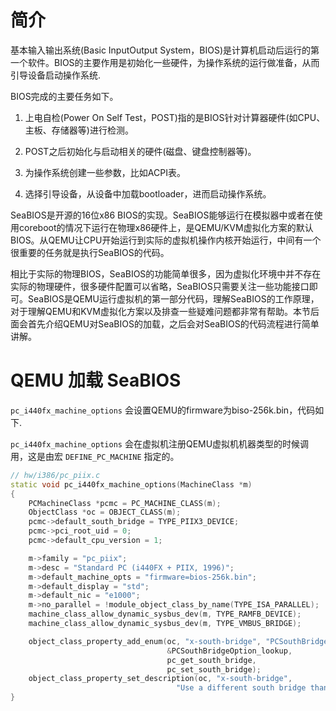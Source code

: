
# 简介

基本输入输出系统(Basic InputOutput System，BIOS)是计算机启动后运行的第一个软件。BIOS的主要作用是初始化一些硬件，为操作系统的运行做准备，从而引导设备启动操作系统.

BIOS完成的主要任务如下。

1) 上电自检(Power On Self Test，POST)指的是BIOS针对计算器硬件(如CPU、主板、存储器等)进行检测。

2) POST之后初始化与启动相关的硬件(磁盘、键盘控制器等)。

3) 为操作系统创建一些参数，比如ACPI表。

4) 选择引导设备，从设备中加载bootloader，进而启动操作系统。

SeaBIOS是开源的16位x86 BIOS的实现。SeaBIOS能够运行在模拟器中或者在使用coreboot的情况下运行在物理x86硬件上，是QEMU/KVM虚拟化方案的默认BIOS。从QEMU让CPU开始运行到实际的虚拟机操作内核开始运行，中间有一个很重要的任务就是执行SeaBIOS的代码。

相比于实际的物理BIOS，SeaBIOS的功能简单很多，因为虚拟化环境中并不存在实际的物理硬件，很多硬件配置可以省略，SeaBIOS只需要关注一些功能接口即可。SeaBIOS是QEMU运行虚拟机的第一部分代码，理解SeaBIOS的工作原理，对于理解QEMU和KVM虚拟化方案以及排查一些疑难问题都非常有帮助。本节后面会首先介绍QEMU对SeaBIOS的加载，之后会对SeaBIOS的代码流程进行简单讲解。

# QEMU 加载 SeaBIOS

`pc_i440fx_machine_options` 会设置QEMU的firmware为biso-256k.bin，代码如下.

`pc_i440fx_machine_options` 会在虚拟机注册QEMU虚拟机机器类型的时候调用，这是由宏 `DEFINE_PC_MACHINE` 指定的。

```cpp
// hw/i386/pc_piix.c
static void pc_i440fx_machine_options(MachineClass *m)
{
    PCMachineClass *pcmc = PC_MACHINE_CLASS(m);
    ObjectClass *oc = OBJECT_CLASS(m);
    pcmc->default_south_bridge = TYPE_PIIX3_DEVICE;
    pcmc->pci_root_uid = 0;
    pcmc->default_cpu_version = 1;

    m->family = "pc_piix";
    m->desc = "Standard PC (i440FX + PIIX, 1996)";
    m->default_machine_opts = "firmware=bios-256k.bin";
    m->default_display = "std";
    m->default_nic = "e1000";
    m->no_parallel = !module_object_class_by_name(TYPE_ISA_PARALLEL);
    machine_class_allow_dynamic_sysbus_dev(m, TYPE_RAMFB_DEVICE);
    machine_class_allow_dynamic_sysbus_dev(m, TYPE_VMBUS_BRIDGE);

    object_class_property_add_enum(oc, "x-south-bridge", "PCSouthBridgeOption",
                                   &PCSouthBridgeOption_lookup,
                                   pc_get_south_bridge,
                                   pc_set_south_bridge);
    object_class_property_set_description(oc, "x-south-bridge",
                                     "Use a different south bridge than PIIX3");
}
```